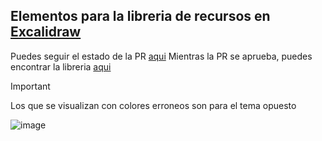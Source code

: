 ## Elementos para la libreria de recursos en [Excalidraw](https://excalidraw.com)
Puedes seguir el estado de la PR [aqui](https://github.com/excalidraw/excalidraw-libraries/pull/1227)
Mientras la PR se aprueba, puedes encontrar la libreria [aqui](https://excalidraw-libraries-git-rustlanges-rust-basi-cb4538-excalidraw.vercel.app/?theme=dark&sort=default#rustlanges-rust-basics)

> [!IMPORTANT]
> Los que se visualizan con colores erroneos son para el tema opuesto

![image](https://github.com/RustLangES/arte-rustlang-es/assets/56278796/14da61b5-a7e5-4069-8013-38e98f7a87d1)
